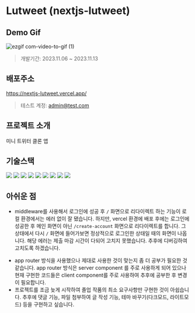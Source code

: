 # Lutweet (nextjs-lutweet)

## Demo Gif

![ezgif com-video-to-gif (1)](https://github.com/hyer0705/nextjs-times-bestseller/assets/50125734/5cdefb75-9713-4dd2-ad8d-0c73b7a6c5c0)

> 개발기간: 2023.11.06 ~ 2023.11.13

## 배포주소

https://nextjs-lutweet.vercel.app/

> 테스트 계정: admin@test.com

## 프로젝트 소개

미니 트위터 클론 앱

## 기술스택

<img src="https://img.shields.io/badge/javascript-F7DF1E?style=for-the-badge&logo=javascript&logoColor=black"> <img src="https://img.shields.io/badge/react-61DAFB?style=for-the-badge&logo=react&logoColor=black"> <img src="https://img.shields.io/badge/next.js-000000?style=for-the-badge&logo=next.js&logoColor=white"> <img src="https://img.shields.io/badge/TypeScript-007ACC?style=for-the-badge&logo=typescript&logoColor=white"> <img src="https://img.shields.io/badge/npm-CB3837?style=for-the-badge&logo=npm&logoColor=white"> <img src="https://img.shields.io/badge/visualstudiocode-007ACC?style=for-the-badge&logo=visualstudiocode&logoColor=white"> <img src="https://img.shields.io/badge/git-F05032?style=for-the-badge&logo=git&logoColor=white"> <img src="https://img.shields.io/badge/github-181717?style=for-the-badge&logo=github&logoColor=white"> <img src="https://img.shields.io/badge/vercel-000000?style=for-the-badge&logo=vercel&logoColor=white">

## 아쉬운 점

- middleware를 사용해서 로그인에 성공 후 `/` 화면으로 리다이렉트 하는 기능이 로컬 환경에서는 에러 없이 잘 됐습니다. 하지만, vercel 환경에 배포 후에는 로그인에 성공한 후 메인 화면이 아닌 `/create-account` 화면으로 리다이렉트를 합니다. 그 상태에서 다시 `/` 화면에 들어가보면 정상적으로 로그인한 상태일 때의 화면이 나옵니다. 해당 에러는 제출 마감 시간이 다되어 고치지 못했습니다. 추후에 디버깅하여 고치도록 하겠습니다.

* app router 방식을 사용했으나 제대로 사용한 것이 맞는지 좀 더 공부가 필요한 것 같습니다. app router 방식은 server component 를 주로 사용하게 되어 있으나 현재 구현한 코드들은 client component를 주로 사용하여 추후에 공부한 후 변경이 필요합니다.
* 프로젝트를 조금 늦게 시작하여 졸업 작품의 최소 요구사항만 구현한 것이 아쉽습니다. 추후에 댓글 기능, 파일 첨부하여 글 작성 기능, 테마 바꾸기(다크모드, 라이트모드) 등을 구현하고 싶습니다.
